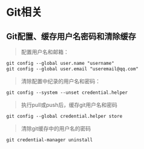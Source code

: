 # Git相关

## Git配置、缓存用户名密码和清除缓存
> 配置用户名和邮箱：
```dtd
git config --global user.name "username"
git config --global user.email "useremail@qq.com"
```
> 清除配置中纪录的用户名和密码：
```dtd
git config --system --unset credential.helper
```
> 执行pull或push后，缓存git用户名和密码
```dtd
git config --global credential.helper store
```
> 清除git缓存中的用户名的密码
```dtd
git credential-manager uninstall
```

